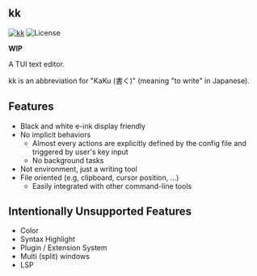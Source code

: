 kk
--

[![kk](https://img.shields.io/crates/v/kk.svg)](https://crates.io/crates/kk)
![License](https://img.shields.io/crates/l/kk)

**WIP** 

A TUI text editor.

kk is an abbreviation for "KaKu (書く)" (meaning "to write" in Japanese).

Features
--------

- Black and white e-ink display friendly
- No implicit behaviors
  - Almost every actions are explicitly defined by the config file and triggered by user's key input
  - No background tasks
- Not environment, just a writing tool
- File oriented (e.g, clipboard, cursor position, ...)
  - Easily integrated with other command-line tools

Intentionally Unsupported Features
---------------------------------

- Color
- Syntax Highlight
- Plugin / Extension System
- Multi (split) windows
- LSP

